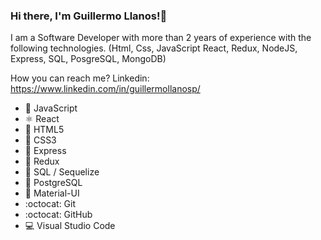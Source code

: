 ### Hi there, I'm Guillermo Llanos!👋


I am a Software Developer with more than 2 years of experience with the following technologies. (Html, Css, JavaScript React, Redux, NodeJS, Express, SQL, PosgreSQL, MongoDB)

How you can reach me?
Linkedin: https://www.linkedin.com/in/guillermollanosp/

- :rocket: JavaScript
- :atom_symbol: React
- :art: HTML5
- :art: CSS3
- :rocket: Express
- :arrows_counterclockwise: Redux
- :floppy_disk: SQL / Sequelize
- :floppy_disk: PostgreSQL
- :art: Material-UI
- :octocat: Git
- :octocat: GitHub
- :computer: Visual Studio Code


